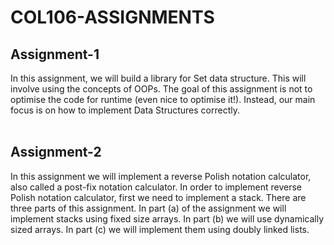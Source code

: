 # COL106-ASSIGNMENTS
## Assignment-1
In this assignment, we will build a library for Set data structure. This will
involve using the concepts of OOPs.
The goal of this assignment is not to optimise the code for runtime (even nice to optimise it!). Instead, our main focus is on how
to implement Data Structures correctly.<br/><br/>
## Assignment-2
In this assignment we will implement a reverse Polish notation calculator, also called a post-fix notation
calculator.
In order to implement reverse Polish notation calculator, first we need to implement a stack. There
are three parts of this assignment. In part (a) of the assignment we will implement stacks using fixed size
arrays. In part (b) we will use dynamically sized arrays. In part (c) we will implement them using doubly
linked lists.
